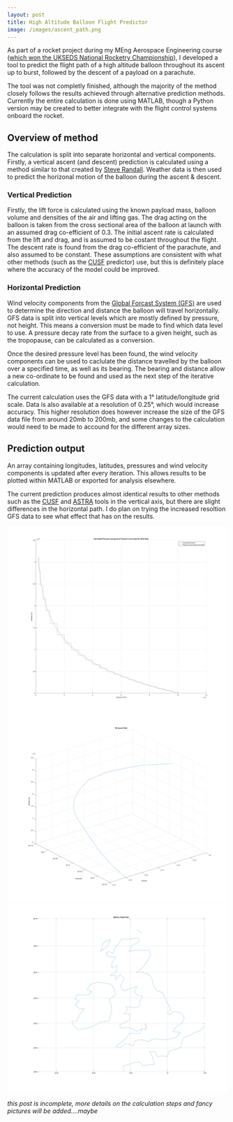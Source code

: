 ```yaml
---
layout: post
title: High Altitude Balloon Flight Predictor
image: /images/ascent_path.png
---
```


As part of a rocket project during my MEng Aerospace Engineering course ([which won the UKSEDS National Rocketry Championship](https://blogs.uwe.ac.uk/engineering/high-altitude-balloons-3d-printed-rockets-and-a-national-award/)), I developed a tool to predict the flight path of a high altitude balloon throughout its ascent up to burst, followed by the descent of a payload on a parachute.

The tool was not completly finished, although the majority of the method closely follows the results achieved through alternative prediction methods. Currently the entire calculation is done using MATLAB, though a Python version may be created to better integrate with the flight control systems onboard the rocket.

## Overview of method

The calculation is split into separate horizontal and vertical components. Firstly, a vertical ascent (and descent) prediction is calculated using a method similar to that created by [Steve Randall](http://www.randomengineering.co.uk). Weather data is then used to predict the horizonal motion of the balloon during the ascent & descent.

### Vertical Prediction

Firstly, the lift force is calculated using the known payload mass, balloon volume and densities of the air and lifting gas. The drag acting on the balloon is taken from the cross sectional area of the balloon at launch with an assumed drag co-efficient of 0.3. The initial ascent rate is calculated from the lift and drag, and is assumed to be costant throughout the flight. The descent rate is found from the drag co-efficient of the parachute, and also assumed to be constant. These assumptions are consistent with what other methods (such as the [CUSF](http://predict.habhub.org/) predictor) use, but this is definitely place where the accuracy of the model could be improved.

### Horizontal Prediction

Wind velocity components from the [Global Forcast System (GFS)](https://www.ncdc.noaa.gov/data-access/model-data/model-datasets/global-forcast-system-gfs) are used to determine the direction and distance the balloon will travel horizontally. GFS data is split into vertical levels which are mostly defined by pressure, not height. This means a conversion must be made to find which data level to use. A pressure decay rate from the surface to a given height, such as the tropopause, can be calculated as a conversion.

Once the desired pressure level has been found, the wind velocity components can be used to caclulate the distance travelled by the balloon over a specified time, as well as its bearing. The bearing and distance allow a new co-ordinate to be found and used as the next step of the iterative calculation.

The current calculation uses the GFS data with a 1° latitude/longitude grid scale. Data is also available at a resolution of 0.25°, which would increase accuracy. This higher resolution does however increase the size of the GFS data file from around 20mb to 200mb, and some changes to the calculation would need to be made to accound for the different array sizes.

## Prediction output

An array containing longitudes, latitudes, pressures and wind velocity components is updated after every iteration. This allows results to be plotted within MATLAB or exported for analysis elsewhere.

The current prediction produces almost identical results to other methods such as the [CUSF](http://predict.habhub.org/) and [ASTRA](http://astra-planner.soton.ac.uk/) tools in the vertical axis, but there are slight differences in the horizontal path. I do plan on trying the increased resoltion GFS data to see what effect that has on the results.

<img src="/images/pressure_conversion.png" alt="Pressure" class="inline">
<img src="/images/ascent_path.png" alt="3D Ascent Path" class="inline">
<img src="/images/path_map.png" alt="Horizontal Path" class="inline">

*this post is incomplete, more details on the calculation steps and fancy pictures will be added....maybe*
